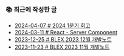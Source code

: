 ### 📚 최근에 작성한 글

<!-- BLEX:START -->
- [2024-04-07 # 2024 1분기 회고](https://blex.me/@baealex/retrospective-2024-1-quarter)
- [2024-03-11 # React - Server Component](https://blex.me/@baealex/react-server-component)
- [2023-12-25 # BLEX 2023 12월 개발노트](https://blex.me/@baealex/blex-2023-12%EC%9B%94-%EA%B0%9C%EB%B0%9C%EB%85%B8%ED%8A%B8)
- [2023-11-23 # BLEX 2023 11월 개발노트](https://blex.me/@baealex/blex-2023-11%EC%9B%94-%EA%B0%9C%EB%B0%9C%EB%85%B8%ED%8A%B8)<!-- BLEX:END -->

<!-- YOUTUBE:START --><!-- YOUTUBE:END -->
